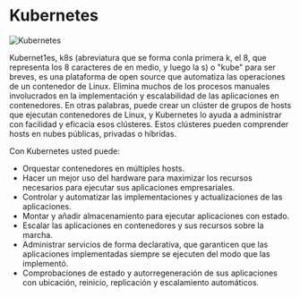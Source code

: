 # Kubernetes

![Kubernetes](https://davtincas.files.wordpress.com/2018/05/kubernetes-logo1.png)

Kubernet1es, k8s (abreviatura que se forma conla primera k, el 8, que representa los 8 caracteres de en medio, y luego la s) o "kube" para ser breves, es una plataforma de open source que automatiza las operaciones de un contenedor de Linux. Elimina muchos de los procesos manuales involucrados en la implementación y escalabilidad de las aplicaciones en contenedores. En otras palabras, puede crear un clúster de grupos de hosts que ejecutan contenedores de Linux, y Kubernetes lo ayuda a administrar con facilidad y eficacia esos clústeres. Estos clústeres pueden comprender hosts en nubes públicas, privadas o híbridas.

Con Kubernetes usted puede:

* Orquestar contenedores en múltiples hosts.
* Hacer un mejor uso del hardware para maximizar los recursos necesarios para ejecutar sus aplicaciones empresariales.
* Controlar y automatizar las implementaciones y actualizaciones de las aplicaciones.
* Montar y añadir almacenamiento para ejecutar aplicaciones con estado.
* Escalar las aplicaciones en contenedores y sus recursos sobre la marcha.
* Administrar servicios de forma declarativa, que garanticen que las aplicaciones implementadas siempre se ejecuten del modo que las implementó.
* Comprobaciones de estado y autorregeneración de sus aplicaciones con ubicación, reinicio, replicación y escalamiento automáticos.
